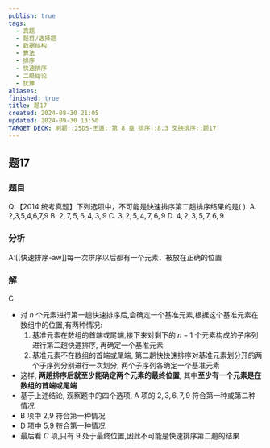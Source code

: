 ```yaml
---
publish: true
tags:
  - 真题
  - 题目/选择题
  - 数据结构
  - 算法
  - 排序
  - 快速排序
  - 二级结论
  - 犹豫
aliases: 
finished: true
title: 题17
created: 2024-08-30 21:05
updated: 2024-09-30 13:50
TARGET DECK: 刷题::25DS-王道::第 8 章 排序::8.3 交换排序::题17
---
```

## 题17
### 题目
Q:【2014 统考真题】下列选项中，不可能是快速排序第二趟排序结果的是( ).
A. 2,3,5,4,6,7,9 
B. $2,7,5,6,4,3,9$ 
C. $3,2,5,4,7,6,9$ 
D. $4,2,3,5,7,6,9$
### 分析
A:[[快速排序-aw]]每一次排序以后都有一个元素，被放在正确的位置
### 解
C
- 对 $n$ 个元素进行第一趟快速排序后,会确定一个基准元素,根据这个基准元素在数组中的位置,有两种情况:
    1. 基准元素在数组的首端或尾端,接下来对剩下的 $n - 1$ 个元素构成的子序列进行第二趟快速排序, 再确定一个基准元素
    2. 基准元素不在数组的首端或尾端, 第二趟快快速排序对基准元素划分开的两个子序列分别进行一次划分, 两个子序列各确定一个基准元素
- 这样, **两趟排序后就至少能确定两个元素的最终位置**, 其中**至少有一个元素是在数组的首端或尾端**
- 基于上述结论, 观察题中的四个选项, A 项的 $2,3,6,7,9$ 符合第一种或第二种情况
- B 项中 2,9 符合第一种情况
- D 项中 5,9 符合第一种情况
- 最后看 $C$ 项,只有 9 处于最终位置,因此不可能是快速排序第二趟的结果


